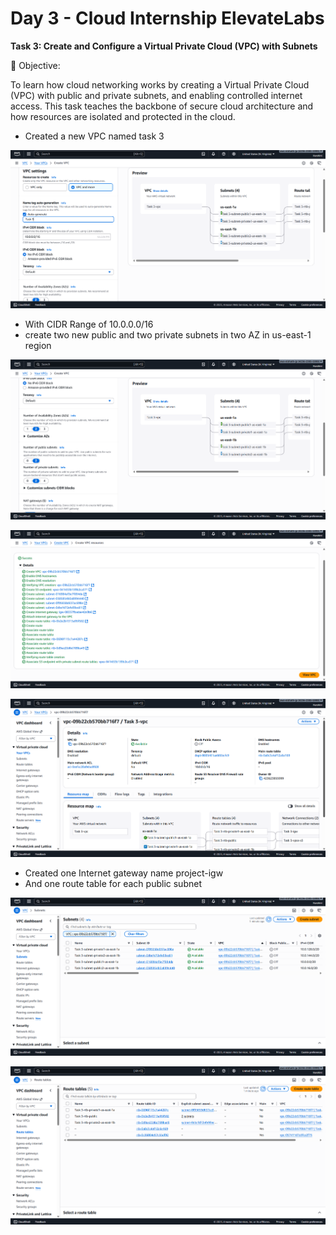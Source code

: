 # Day 3 - Cloud Internship ElevateLabs

**Task 3: Create and Configure a Virtual Private Cloud (VPC) with Subnets**

🎯 Objective:

To learn how cloud networking works by creating a Virtual Private Cloud (VPC) with public and private subnets, and enabling controlled internet access.
This task teaches the backbone of secure cloud architecture and how resources are isolated and protected in the cloud.


- Created a new VPC named task 3



![Image 1](image1.png)



- With CIDR Range of 10.0.0.0/16
- create two new public and two private subnets in two AZ in us-east-1 region 


![Image 2](image2.png)



![Image 3](image3.png)



![Image 4](image4.png)


- Created one Internet gateway name project-igw
- And one route table for each public subnet 


![Image 5](image5.png)



![Image 6](image6.png)